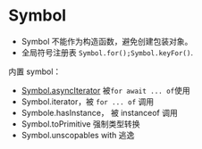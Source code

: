 # Symbol

- Symbol 不能作为构造函数，避免创建包装对象。
- 全局符号注册表 `Symbol.for();Symbol.keyFor()`.

内置 symbol：

- [Symbol.asyncIterator](/js/promise.html#async-generator) 被`for await ... of`使用
- Symbol.iterator，被 `for ... of` 调用
- Symbole.hasInstance， 被 instanceof 调用
- Symbol.toPrimitive 强制类型转换
- Symbol.unscopables with 逃逸
